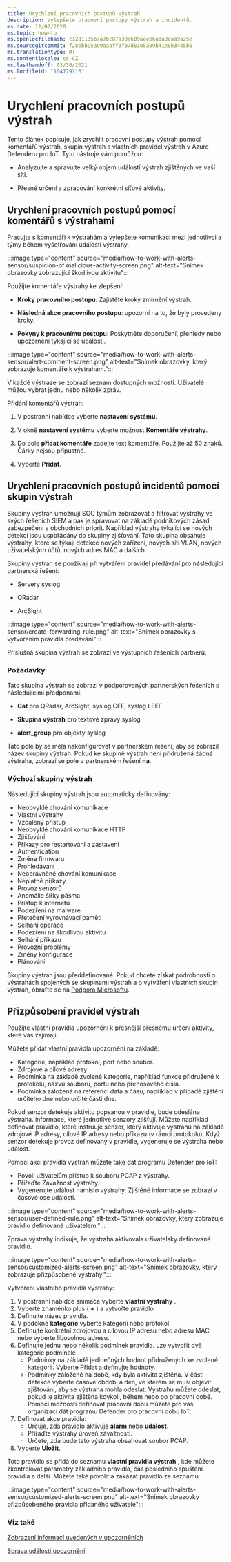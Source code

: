 ```yaml
---
title: Urychlení pracovních postupů výstrah
description: Vylepšete pracovní postupy výstrah a incidentů.
ms.date: 12/02/2020
ms.topic: how-to
ms.openlocfilehash: c12d1135b7a7bc87a38a609aeeb6ada8caa9a25e
ms.sourcegitcommit: f28ebb95ae9aaaff3f87d8388a09b41e0b3445b5
ms.translationtype: MT
ms.contentlocale: cs-CZ
ms.lasthandoff: 03/30/2021
ms.locfileid: "104779116"
---
```

# <a name="accelerate-alert-workflows"></a>Urychlení pracovních postupů výstrah

Tento článek popisuje, jak zrychlit pracovní postupy výstrah pomocí komentářů výstrah, skupin výstrah a vlastních pravidel výstrah v Azure Defenderu pro IoT.  Tyto nástroje vám pomůžou:

- Analyzujte a spravujte velký objem událostí výstrah zjištěných ve vaší síti.

- Přesné určení a zpracování konkrétní síťové aktivity.

## <a name="accelerate-incident-workflows-by-using-alert-comments"></a>Urychlení pracovních postupů pomocí komentářů s výstrahami

Pracujte s komentáři k výstrahám a vylepšete komunikaci mezi jednotlivci a týmy během vyšetřování události výstrahy.

:::image type="content" source="media/how-to-work-with-alerts-sensor/suspicion-of malicious-activity-screen.png" alt-text="Snímek obrazovky zobrazující škodlivou aktivitu":::

Použijte komentáře výstrahy ke zlepšení:

- **Kroky pracovního postupu**: Zajistěte kroky zmírnění výstrah.

- **Následná akce pracovního postupu**: upozorní na to, že byly provedeny kroky.

- **Pokyny k pracovnímu postupu**: Poskytněte doporučení, přehledy nebo upozornění týkající se události.

:::image type="content" source="media/how-to-work-with-alerts-sensor/alert-comment-screen.png" alt-text="Snímek obrazovky, který zobrazuje komentáře k výstrahám.":::

V každé výstraze se zobrazí seznam dostupných možností. Uživatelé můžou vybrat jednu nebo několik zpráv.

Přidání komentářů výstrah:

1. V postranní nabídce vyberte **nastavení systému**.

2. V okně **nastavení systému** vyberte možnost **Komentáře výstrahy**.

3. Do pole **přidat komentáře** zadejte text komentáře. Použijte až 50 znaků. Čárky nejsou přípustné.

4. Vyberte **Přidat**.

## <a name="accelerate-incident-workflows-by-using-alert-groups"></a>Urychlení pracovních postupů incidentů pomocí skupin výstrah

Skupiny výstrah umožňují SOC týmům zobrazovat a filtrovat výstrahy ve svých řešeních SIEM a pak je spravovat na základě podnikových zásad zabezpečení a obchodních priorit. Například výstrahy týkající se nových detekcí jsou uspořádány do skupiny zjišťování. Tato skupina obsahuje výstrahy, které se týkají detekce nových zařízení, nových sítí VLAN, nových uživatelských účtů, nových adres MAC a dalších.

Skupiny výstrah se používají při vytváření pravidel předávání pro následující partnerská řešení:

  - Servery syslog

  - QRadar

  - ArcSight

:::image type="content" source="media/how-to-work-with-alerts-sensor/create-forwarding-rule.png" alt-text="Snímek obrazovky s vytvořením pravidla předávání":::

Příslušná skupina výstrah se zobrazí ve výstupních řešeních partnerů. 

### <a name="requirements"></a>Požadavky

Tato skupina výstrah se zobrazí v podporovaných partnerských řešeních s následujícími předponami:

- **Cat** pro QRadar, ArcSight, syslog CEF, syslog LEEF

- **Skupina výstrah** pro textové zprávy syslog

- **alert_group** pro objekty syslog

Tato pole by se měla nakonfigurovat v partnerském řešení, aby se zobrazil název skupiny výstrah. Pokud ke skupině výstrah není přidružená žádná výstraha, zobrazí se pole v partnerském řešení **na**.

### <a name="default-alert-groups"></a>Výchozí skupiny výstrah

Následující skupiny výstrah jsou automaticky definovány:

- Neobvyklé chování komunikace
- Vlastní výstrahy
- Vzdálený přístup
- Neobvyklé chování komunikace HTTP
- Zjišťování
- Příkazy pro restartování a zastavení
- Authentication
- Změna firmwaru
- Prohledávání
- Neoprávněné chování komunikace
- Neplatné příkazy
- Provoz senzorů
- Anomálie šířky pásma
- Přístup k internetu
- Podezření na malware
- Přetečení vyrovnávací paměti 
- Selhání operace
- Podezření na škodlivou aktivitu
- Selhání příkazu
- Provozní problémy
- Změny konfigurace
- Plánování

Skupiny výstrah jsou předdefinované. Pokud chcete získat podrobnosti o výstrahách spojených se skupinami výstrah a o vytváření vlastních skupin výstrah, obraťte se na [Podpora Microsoftu](https://support.microsoft.com/supportforbusiness/productselection?sapId=82c8f35-1b8e-f274-ec11-c6efdd6dd099).

## <a name="customize-alert-rules"></a>Přizpůsobení pravidel výstrah

Použijte vlastní pravidla upozornění k přesnější přesnému určení aktivity, které vás zajímají. 

Můžete přidat vlastní pravidla upozornění na základě:

- Kategorie, například protokol, port nebo soubor.
- Zdrojové a cílové adresy
- Podmínka na základě zvolené kategorie, například funkce přidružené k protokolu, názvu souboru, portu nebo přenosového čísla.
- Podmínka založená na referenci data a času, například v případě zjištění určitého dne nebo určité části dne.

Pokud senzor detekuje aktivitu popsanou v pravidle, bude odeslána výstraha.
informace, které jednotlivé senzory zjišťují. Můžete například definovat pravidlo, které instruuje senzor, který aktivuje výstrahu na základě zdrojové IP adresy, cílové IP adresy nebo příkazu (v rámci protokolu). Když senzor detekuje provoz definovaný v pravidle, vygeneruje se výstraha nebo událost.

Pomocí akcí pravidla výstrah můžete také dát programu Defender pro IoT:

- Povolí uživatelům přístup k souboru PCAP z výstrahy.
- Přiřaďte Závažnost výstrahy.
- Vygenerujte událost namísto výstrahy. Zjištěné informace se zobrazí v časové ose události.

:::image type="content" source="media/how-to-work-with-alerts-sensor/user-defined-rule.png" alt-text="Snímek obrazovky, který zobrazuje pravidlo definované uživatelem.":::

Zpráva výstrahy indikuje, že výstraha aktivovala uživatelsky definované pravidlo.

:::image type="content" source="media/how-to-work-with-alerts-sensor/customized-alerts-screen.png" alt-text="Snímek obrazovky, který zobrazuje přizpůsobené výstrahy.":::

Vytvoření vlastního pravidla výstrahy:

1. V postranní nabídce snímače vyberte **vlastní výstrahy** .
1. Vyberte znaménko plus ( **+** ) a vytvořte pravidlo.
1. Definujte název pravidla.
1. V podokně **kategorie** vyberte kategorii nebo protokol.
1. Definujte konkrétní zdrojovou a cílovou IP adresu nebo adresu MAC nebo vyberte libovolnou adresu.
1. Definujte jednu nebo několik podmínek pravidla. Lze vytvořit dvě kategorie podmínek:
    - Podmínky na základě jedinečných hodnot přidružených ke zvolené kategorii. Vyberte Přidat a definujte hodnoty.
    - Podmínky založené na době, kdy byla aktivita zjištěna. V části detekce vyberte časové období a den, ve kterém se musí objevit zjišťování, aby se výstraha mohla odeslat. Výstrahu můžete odeslat, pokud je aktivita zjištěna kdykoli, během nebo po pracovní době. Pomocí možnosti definovat pracovní dobu můžete pro vaši organizaci dát programu Defender pro pracovní dobu IoT.
1. Definovat akce pravidla: 
    - Určuje, zda pravidlo aktivuje **alarm** nebo **událost**.
    - Přiřaďte výstrahy úroveň závažnosti.
    - Určete, zda bude tato výstraha obsahovat soubor PCAP.
1. Vyberte **Uložit**.

Toto pravidlo se přidá do seznamu **vlastní pravidla výstrah** , kde můžete zkontrolovat parametry základního pravidla, čas posledního spuštění pravidla a další. Můžete také povolit a zakázat pravidlo ze seznamu.

:::image type="content" source="media/how-to-work-with-alerts-sensor/customized-alerts-screen.png" alt-text="Snímek obrazovky přizpůsobeného pravidla přidaného uživatele":::

### <a name="see-also"></a>Viz také

[Zobrazení informací uvedených v upozorněních](how-to-view-information-provided-in-alerts.md)

[Správa události upozornění](how-to-manage-the-alert-event.md)
